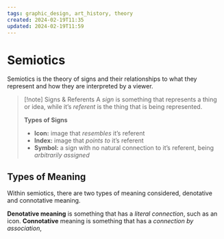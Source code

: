```yaml
---
tags: graphic_design, art_history, theory
created: 2024-02-19T11:35
updated: 2024-02-19T11:59
---
```


# Semiotics

Semiotics is the theory of signs and their relationships to what they represent and how they are interpreted by a viewer.

> [!note] Signs & Referents
> A _sign_ is something that represents a thing or idea, while it’s _referent_ is the thing that is being represented.
>
> **Types of Signs**
>
> -   **Icon:** image that _resembles_ it’s referent
> -   **Index:** image that _points to_ it’s referent
> -   **Symbol:** a sign with no natural connection to it’s referent, being _arbitrarily assigned_

## Types of Meaning

Within semiotics, there are two types of meaning considered, denotative and connotative meaning.

**Denotative meaning** is something that has a _literal connection_, such as an icon. **Connotative** meaning is something that has a _connection by association_,
